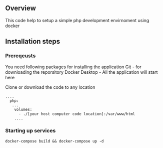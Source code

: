 ## Overview
This code help to setup a simple php development envirnoment using docker

## Installation steps

### Prereqeusts
You need following packages for installing the application
Git - for downloading the reporsitory
Docker Desktop - All the application will start here

Clone or download the code to any location

```
....
  php:
   ...
    volumes: 
      - ./[your host computer code location]:/var/www/html
    ....
```

### Starting up services
```
docker-compose build && docker-compose up -d
```

